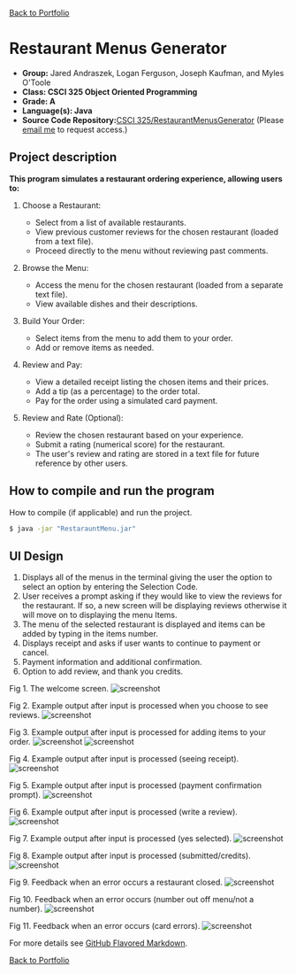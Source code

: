 [Back to Portfolio](./)

Restaurant Menus Generator
===============

-   **Group:** Jared Andraszek, Logan Ferguson, Joseph Kaufman, and Myles O'Toole  
-   **Class: CSCI 325 Object Oriented Programming** 
-   **Grade: A** 
-   **Language(s): Java** 
-   **Source Code Repository:**[CSCI 325/RestaurantMenusGenerator](https://github.com/Packerfan81/Packerfan81.github.io/archive/refs/tags/V1.0.zip) 
    (Please [email me](mailto:jeengelhardt@csustudent.net?subject=GitHub%20Access) to request access.)

## Project description

**This program simulates a restaurant ordering experience, allowing users to:**

1. Choose a Restaurant:
   
    - Select from a list of available restaurants.
    - View previous customer reviews for the chosen restaurant (loaded from a text file).
    - Proceed directly to the menu without reviewing past comments.
   
2. Browse the Menu:
   
    - Access the menu for the chosen restaurant (loaded from a separate text file).
    - View available dishes and their descriptions.
   
3. Build Your Order:
   
    - Select items from the menu to add them to your order.
    - Add or remove items as needed.
   
4. Review and Pay:
   
    - View a detailed receipt listing the chosen items and their prices.
    - Add a tip (as a percentage) to the order total.
    - Pay for the order using a simulated card payment.
   
5. Review and Rate (Optional):
   
    - Review the chosen restaurant based on your experience.
    - Submit a rating (numerical score) for the restaurant.
    - The user's review and rating are stored in a text file for future reference by other users.


## How to compile and run the program

How to compile (if applicable) and run the project.

```bash
$ java -jar "RestarauntMenu.jar"
```

## UI Design

1. Displays all of the menus in the terminal giving the user the option to select an option by
   entering the Selection Code.
2. User receives a prompt asking if they would like to view the reviews for the restaurant. If so, a
   new screen will be displaying reviews otherwise it will move on to displaying the menu Items.
3. The menu of the selected restaurant is displayed and items can be added by typing in the items
   number.
4. Displays receipt and asks if user wants to continue to payment or cancel.
5. Payment information and additional confirmation.
6. Option to add review, and thank you credits.

Fig 1. The welcome screen.
![screenshot](/images/rmg-figure1.jpeg) <br />

Fig 2. Example output after input is processed when you choose to see reviews.
![screenshot](/images/rmg-figure2.jpeg)<br />

Fig 3. Example output after input is processed for adding items to your order.
![screenshot](/images/rmg-figure3.jpeg) ![screenshot](/images/rmg-figure4.jpeg)<br />

Fig 4. Example output after input is processed (seeing receipt).
![screenshot](/images/rmg-figure5.jpeg)<br />

Fig 5. Example output after input is processed (payment confirmation prompt).
![screenshot](/images/rmg-figure6.jpeg)<br />

Fig 6. Example output after input is processed (write a review).
![screenshot](/images/rmg-figure7.jpeg)<br />

Fig 7. Example output after input is processed (yes selected).
![screenshot](/images/rmg-figure8.jpeg)<br />

Fig 8. Example output after input is processed (submitted/credits).
![screenshot](/images/rmg-figure9.jpeg)<br>

Fig 9. Feedback when an error occurs a restaurant closed.
![screenshot](/images/rmg-figure10.jpeg)<br>

Fig 10. Feedback when an error occurs (number out off menu/not a number).
![screenshot](/images/rmg-figure11.jpeg)<br>

Fig 11. Feedback when an error occurs (card errors).
![screenshot](/images/rmg-figure12.jpeg)<br>




For more details see [GitHub Flavored Markdown](https://guides.github.com/features/mastering-markdown/).

[Back to Portfolio](./)
